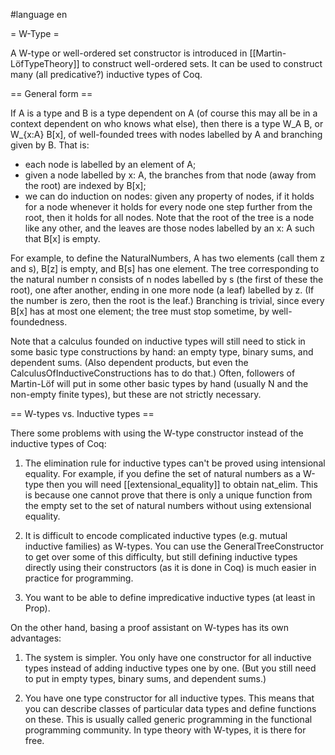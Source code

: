 #language en

= W-Type =

A W-type or well-ordered set constructor is introduced in [[Martin-LöfTypeTheory]] to construct well-ordered sets. It can be used to construct many (all predicative?) inductive types of Coq.

== General form ==

If A is a type and B is a type dependent on A (of course this may all be in a context dependent on who knows what else), then there is a type W_A B, or W_{x:A} B[x], of well-founded trees with nodes labelled by A and branching given by B. That is:
 * each node is labelled by an element of A;
 * given a node labelled by x: A, the branches from that node (away from the root) are indexed by B[x];
 * we can do induction on nodes: given any property of nodes, if it holds for a node whenever it holds for every node one step further from the root, then it holds for all nodes.
Note that the root of the tree is a node like any other, and the leaves are those nodes labelled by an x: A such that B[x] is empty.

For example, to define the NaturalNumbers, A has two elements (call them z and s), B[z] is empty, and B[s] has one element. The tree corresponding to the natural number n consists of n nodes labelled by s (the first of these the root), one after another, ending in one more node (a leaf) labelled by z. (If the number is zero, then the root is the leaf.) Branching is trivial, since every B[x] has at most one element; the tree must stop sometime, by well-foundedness.

Note that a calculus founded on inductive types will still need to stick in some basic type constructions by hand: an empty type, binary sums, and dependent sums. (Also dependent products, but even the CalculusOfInductiveConstructions has to do that.) Often, followers of Martin-Löf will put in some other basic types by hand (usually N and the non-empty finite types), but these are not strictly necessary.

== W-types vs. Inductive types ==

There some problems with using the W-type constructor instead of the inductive types of Coq:

 1. The elimination rule for inductive types can't be proved using intensional equality. For example, if you define the set of natural numbers as a W-type then you will need [[extensional_equality]] to obtain nat_elim. This is because one cannot prove that there is only a unique function from the empty set to the set of natural numbers without using extensional equality.

 1. It is difficult to encode complicated inductive types (e.g. mutual inductive families) as W-types. You can use the GeneralTreeConstructor to get over some of this difficulty, but still defining inductive types directly using their constructors (as it is done in Coq) is much easier in practice for programming.

 1. You want to be able to define impredicative inductive types (at least in Prop).

On the other hand, basing a proof assistant on W-types has its own advantages:

 1. The system is simpler. You only have one constructor for all inductive types instead of adding inductive types one by one. (But you still need to put in empty types, binary sums, and dependent sums.)

 2. You have one type constructor for all inductive types. This means that you can describe classes of particular data types and define functions on these. This is usually called generic programming in the functional programming community. In type theory with W-types, it is there for free.
